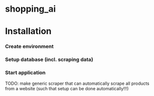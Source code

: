 # shopping_ai

# Installation

### Create environment

### Setup database (incl. scraping data)

### Start application

TODO: make generic scraper that can automatically scrape all products from a website (such that setup can be done automatically!!!)
